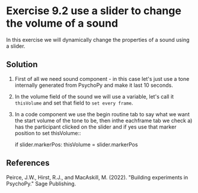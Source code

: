 Exercise 9.2 use a slider to change the volume of a sound
=============================================================

In this exercise we will dynamically change the properties of a sound using a slider. 

Solution
------------------------

1. First of all we need  sound component - in this case let's just use a tone internally generated from PsychoPy and make it last 10 seconds.
2. In the volume field of the sound we will use a variable, let's call it `thisVolume` and set that field to `set every frame`.
3. In a code component we use the begin routine tab to say what we want the start volume of the tone to be, then inthe eachframe tab we check a) has the participant clicked on the slider and if yes use that marker position to set thisVolume::

	if slider.markerPos:
	    thisVolume = slider.markerPos

References
------------------------

Peirce, J.W., Hirst, R.J., and MacAskill, M. (2022). "Building experiments in PsychoPy." Sage Publishing.
